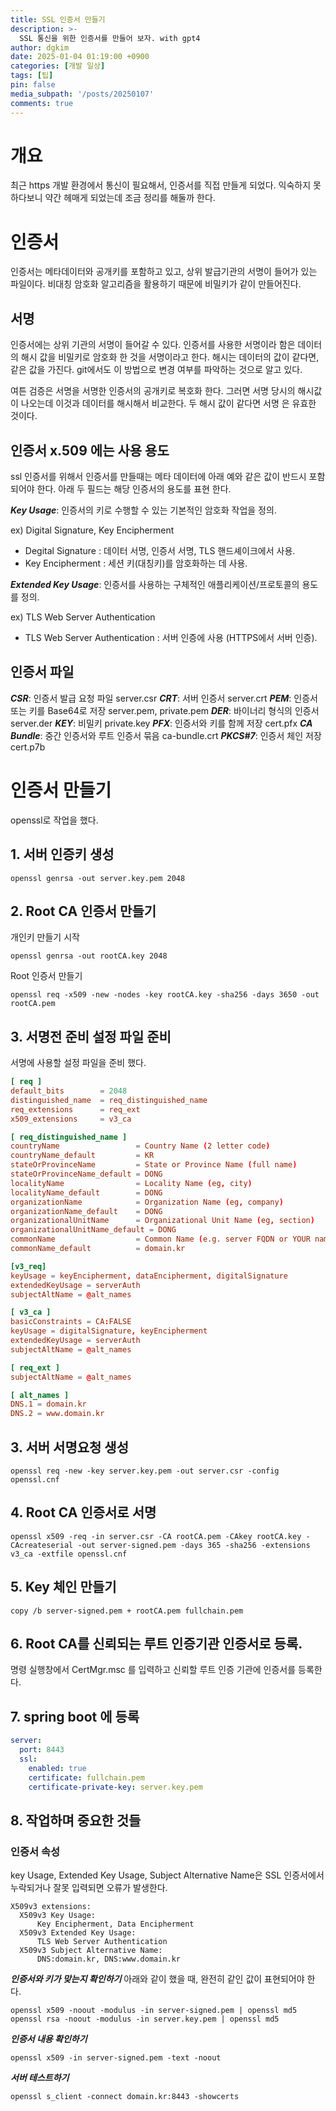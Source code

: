 ```yaml
---
title: SSL 인증서 만들기
description: >-
  SSL 통신을 위한 인증서를 만들어 보자. with gpt4
author: dgkim
date: 2025-01-04 01:19:00 +0900
categories: [개발 일상]
tags: [팁]
pin: false
media_subpath: '/posts/20250107'
comments: true
---
```

# 개요
 최근 https 개발 환경에서 통신이 필요해서, 인증서를 직접 만들게 되었다.
익숙하지 못하다보니 약간 헤매게 되었는데 조금 정리를 해둘까 한다.

# 인증서
 인증서는 메타데이터와 공개키를 포함하고 있고, 상위 발급기관의 서명이 들어가 있는
파일이다. 비대칭 암호화 알고리즘을 활용하기 때문에 비밀키가 같이 만들어진다.

## 서명
 인증서에는 상위 기관의 서명이 들어갈 수 있다. 인증서를 사용한 서명이라 함은 
데이터의 해시 값을 비밀키로 암호화 한 것을 서명이라고 한다. 해시는 데이터의
값이 같다면, 같은 값을 가진다. git에서도 이 방법으로 변경 여부를 파악하는 것으로
알고 있다.

여튼 검증은 서명을 서명한 인증서의 공개키로 복호화 한다. 그러면 서명 당시의
해시값이 나오는데 이것과 데이터를 해시해서 비교한다. 두 해시 값이 같다면 서명
은 유효한 것이다.

## 인증서 x.509 에는 사용 용도
ssl 인증서를 위해서 인증서를 만들때는 메타 데이터에 아래 예와 같은 값이 반드시 포함
되어야 한다. 아래 두 필드는 해당 인증서의 용도를 표현 한다.

***Key Usage***: 인증서의 키로 수행할 수 있는 기본적인 암호화 작업을 정의.

ex) Digital Signature, Key Encipherment
- Degital Signature : 데이터 서명, 인증서 서명, TLS 핸드셰이크에서 사용.
- Key Encipherment : 세션 키(대칭키)를 암호화하는 데 사용.

***Extended Key Usage***: 인증서를 사용하는 구체적인 애플리케이션/프로토콜의 용도를 정의.

ex) TLS Web Server Authentication
- TLS Web Server Authentication : 서버 인증에 사용 (HTTPS에서 서버 인증).

## 인증서 파일
***CSR***: 인증서 발급 요청 파일	server.csr
***CRT***: 서버 인증서	server.crt
***PEM***: 인증서 또는 키를 Base64로 저장	server.pem, private.pem
***DER***: 바이너리 형식의 인증서 server.der
***KEY***: 비밀키	private.key
***PFX***: 인증서와 키를 함께 저장	cert.pfx
***CA Bundle***: 중간 인증서와 루트 인증서 묶음	ca-bundle.crt
***PKCS#7***: 인증서 체인 저장	cert.p7b

# 인증서 만들기
openssl로 작업을 했다.

## 1. 서버 인증키 생성
``` window cmd
openssl genrsa -out server.key.pem 2048
```

## 2. Root CA 인증서 만들기
개인키 만들기 시작
``` windows cmd
openssl genrsa -out rootCA.key 2048

```

Root 인증서 만들기
``` windows cmd
openssl req -x509 -new -nodes -key rootCA.key -sha256 -days 3650 -out rootCA.pem
```

## 3. 서명전 준비 설정 파일 준비
서명에 사용할 설정 파일을 준비 했다.
``` openssl.cnf 파일
[ req ]
default_bits        = 2048
distinguished_name  = req_distinguished_name
req_extensions      = req_ext
x509_extensions     = v3_ca

[ req_distinguished_name ]
countryName                 = Country Name (2 letter code)
countryName_default         = KR
stateOrProvinceName         = State or Province Name (full name)
stateOrProvinceName_default = DONG
localityName                = Locality Name (eg, city)
localityName_default        = DONG
organizationName            = Organization Name (eg, company)
organizationName_default    = DONG
organizationalUnitName      = Organizational Unit Name (eg, section)
organizationalUnitName_default = DONG
commonName                  = Common Name (e.g. server FQDN or YOUR name)
commonName_default          = domain.kr

[v3_req]
keyUsage = keyEncipherment, dataEncipherment, digitalSignature
extendedKeyUsage = serverAuth
subjectAltName = @alt_names

[ v3_ca ]
basicConstraints = CA:FALSE
keyUsage = digitalSignature, keyEncipherment
extendedKeyUsage = serverAuth
subjectAltName = @alt_names

[ req_ext ]
subjectAltName = @alt_names

[ alt_names ]
DNS.1 = domain.kr
DNS.2 = www.domain.kr
```


## 3. 서버 서명요청 생성
``` windows cmd
openssl req -new -key server.key.pem -out server.csr -config openssl.cnf
```

## 4. Root CA 인증서로 서명
``` windows cmd
openssl x509 -req -in server.csr -CA rootCA.pem -CAkey rootCA.key -CAcreateserial -out server-signed.pem -days 365 -sha256 -extensions v3_ca -extfile openssl.cnf
```

## 5. Key 체인 만들기
``` windows cmd
copy /b server-signed.pem + rootCA.pem fullchain.pem
```

## 6. Root CA를 신뢰되는 루트 인증기관 인증서로 등록.
명령 실행창에서 CertMgr.msc 를 입력하고 신뢰할 루트 인증 기관에 인증서를 등록한다.

## 7. spring boot 에 등록
``` yaml
server:
  port: 8443
  ssl:
    enabled: true
    certificate: fullchain.pem
    certificate-private-key: server.key.pem
```

## 8. 작업하며 중요한 것들

### 인증서 속성
key Usage, Extended Key Usage, Subject Alternative Name은 SSL 인증서에서 누락되거나 잘못 입력되면 오류가 발생한다.
```
X509v3 extensions:
  X509v3 Key Usage:
      Key Encipherment, Data Encipherment
  X509v3 Extended Key Usage:
      TLS Web Server Authentication
  X509v3 Subject Alternative Name:
      DNS:domain.kr, DNS:www.domain.kr
```

***인증서와 키가 맞는지 확인하기***
아래와 같이 했을 때, 완전히 같인 값이 표현되어야 한다.

```
openssl x509 -noout -modulus -in server-signed.pem | openssl md5
openssl rsa -noout -modulus -in server.key.pem | openssl md5
```
***인증서 내용 확인하기***

```
openssl x509 -in server-signed.pem -text -noout
```
***서버 테스트하기***

```
openssl s_client -connect domain.kr:8443 -showcerts
```
